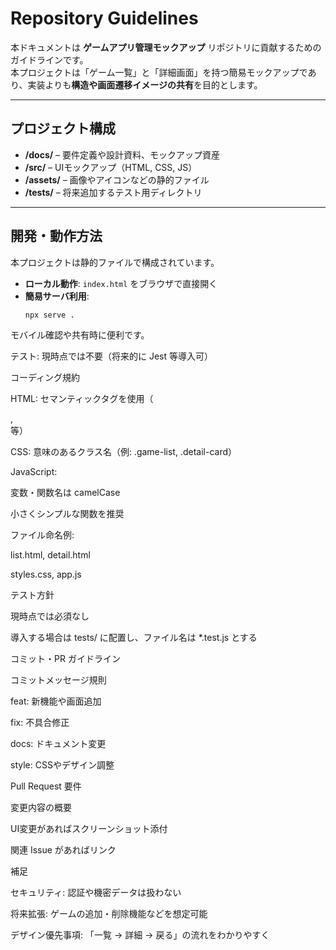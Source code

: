 # Repository Guidelines

本ドキュメントは **ゲームアプリ管理モックアップ** リポジトリに貢献するためのガイドラインです。  
本プロジェクトは「ゲーム一覧」と「詳細画面」を持つ簡易モックアップであり、実装よりも**構造や画面遷移イメージの共有**を目的とします。

---

## プロジェクト構成

- **/docs/** – 要件定義や設計資料、モックアップ資産  
- **/src/** – UIモックアップ（HTML, CSS, JS）  
- **/assets/** – 画像やアイコンなどの静的ファイル  
- **/tests/** – 将来追加するテスト用ディレクトリ  

---

## 開発・動作方法

本プロジェクトは静的ファイルで構成されています。  

- **ローカル動作**: `index.html` をブラウザで直接開く  
- **簡易サーバ利用**:  
  ```bash
  npx serve .
モバイル確認や共有時に便利です。

テスト: 現時点では不要（将来的に Jest 等導入可）

コーディング規約

HTML: セマンティックタグを使用（<main>, <section> 等）

CSS: 意味のあるクラス名（例: .game-list, .detail-card）

JavaScript:

変数・関数名は camelCase

小さくシンプルな関数を推奨

ファイル命名例:

list.html, detail.html

styles.css, app.js

テスト方針

現時点では必須なし

導入する場合は tests/ に配置し、ファイル名は *.test.js とする

コミット・PR ガイドライン

コミットメッセージ規則

feat: 新機能や画面追加

fix: 不具合修正

docs: ドキュメント変更

style: CSSやデザイン調整

Pull Request 要件

変更内容の概要

UI変更があればスクリーンショット添付

関連 Issue があればリンク

補足

セキュリティ: 認証や機密データは扱わない

将来拡張: ゲームの追加・削除機能などを想定可能

デザイン優先事項: 「一覧 → 詳細 → 戻る」の流れをわかりやすく



